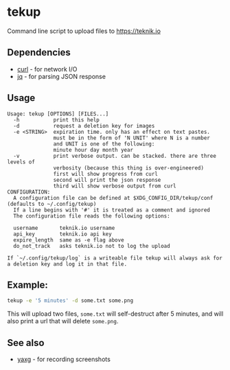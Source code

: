 # tekup
Command line script to upload files to https://teknik.io

## Dependencies

* [curl](https://github.com/curl/curl) - for network I/O
* [jq](https://github.com/stedolan/jq) - for parsing JSON response

## Usage

```
Usage: tekup [OPTIONS] [FILES...]
  -h           print this help
  -d           request a deletion key for images
  -e <STRING>  expiration time. only has an effect on text pastes.
               must be in the form of 'N UNIT' where N is a number
               and UNIT is one of the following:
               minute hour day month year
  -v           print verbose output. can be stacked. there are three levels of
               verbosity (because this thing is over-engineered)
               first will show progress from curl
               second will print the json response
               third will show verbose output from curl
CONFIGURATION:
  A configuration file can be defined at $XDG_CONFIG_DIR/tekup/conf (defaults to ~/.config/tekup)
  If a line begins with '#' it is treated as a comment and ignored
  The configuration file reads the following options:

  username       teknik.io username
  api_key        teknik.io api key
  expire_length  same as -e flag above
  do_not_track   asks teknik.io not to log the upload

If `~/.config/tekup/log` is a writeable file tekup will always ask for a deletion key and log it in that file.
```

## Example:

``` bash
tekup -e '5 minutes' -d some.txt some.png
```

This will upload two files, `some.txt` will self-destruct after 5 minutes, and will also print a url that will delete `some.png`.

## See also

* [yaxg](https://github.com/DanielFGray/yaxg) - for recording screenshots
